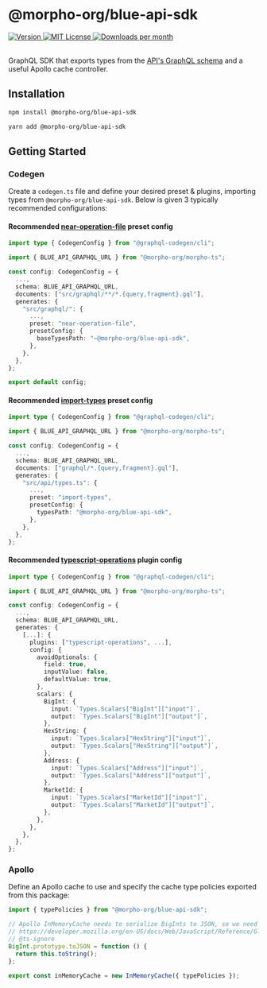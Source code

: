 # @morpho-org/blue-api-sdk

<a href="https://www.npmjs.com/package/@morpho-org/blue-api-sdk">
    <picture>
        <source media="(prefers-color-scheme: dark)" srcset="https://img.shields.io/npm/v/@morpho-org/blue-api-sdk?colorA=21262d&colorB=21262d&style=flat">
        <img src="https://img.shields.io/npm/v/@morpho-org/blue-api-sdk?colorA=f6f8fa&colorB=f6f8fa&style=flat" alt="Version">
    </picture>
</a>
<a href="https://github.com/wevm/@morpho-org/blue-api-sdk/blob/main/LICENSE">
    <picture>
        <source media="(prefers-color-scheme: dark)" srcset="https://img.shields.io/npm/l/@morpho-org/blue-api-sdk?colorA=21262d&colorB=21262d&style=flat">
        <img src="https://img.shields.io/npm/l/@morpho-org/blue-api-sdk?colorA=f6f8fa&colorB=f6f8fa&style=flat" alt="MIT License">
    </picture>
</a>
<a href="https://www.npmjs.com/package/@morpho-org/blue-api-sdk">
    <picture>
        <source media="(prefers-color-scheme: dark)" srcset="https://img.shields.io/npm/dm/@morpho-org/blue-api-sdk?colorA=21262d&colorB=21262d&style=flat">
        <img src="https://img.shields.io/npm/dm/@morpho-org/blue-api-sdk?colorA=f6f8fa&colorB=f6f8fa&style=flat" alt="Downloads per month">
    </picture>
</a>
<br />
<br />

GraphQL SDK that exports types from the [API's GraphQL schema](https://blue-api.morpho.org/graphql) and a useful Apollo cache controller.

## Installation

```bash
npm install @morpho-org/blue-api-sdk
```

```bash
yarn add @morpho-org/blue-api-sdk
```

## Getting Started

### Codegen

Create a `codegen.ts` file and define your desired preset & plugins, importing types from `@morpho-org/blue-api-sdk`. Below is given 3 typically recommended configurations:

#### Recommended [near-operation-file](https://the-guild.dev/graphql/codegen/plugins/presets/near-operation-file-preset) preset config

```typescript
import type { CodegenConfig } from "@graphql-codegen/cli";

import { BLUE_API_GRAPHQL_URL } from "@morpho-org/morpho-ts";

const config: CodegenConfig = {
  ...,
  schema: BLUE_API_GRAPHQL_URL,
  documents: ["src/graphql/**/*.{query,fragment}.gql"],
  generates: {
    "src/graphql/": {
      ...,
      preset: "near-operation-file",
      presetConfig: {
        baseTypesPath: "~@morpho-org/blue-api-sdk",
      },
    },
  },
};

export default config;
```

#### Recommended [import-types](https://the-guild.dev/graphql/codegen/plugins/presets/import-types-preset) preset config

```typescript
import type { CodegenConfig } from "@graphql-codegen/cli";

import { BLUE_API_GRAPHQL_URL } from "@morpho-org/morpho-ts";

const config: CodegenConfig = {
  ...,
  schema: BLUE_API_GRAPHQL_URL,
  documents: ["graphql/*.{query,fragment}.gql"],
  generates: {
    "src/api/types.ts": {
      ...,
      preset: "import-types",
      presetConfig: {
        typesPath: "@morpho-org/blue-api-sdk",
      },
    },
  },
};
```

#### Recommended [typescript-operations](https://the-guild.dev/graphql/codegen/plugins/typescript-operations) plugin config

```typescript
import type { CodegenConfig } from "@graphql-codegen/cli";

import { BLUE_API_GRAPHQL_URL } from "@morpho-org/morpho-ts";

const config: CodegenConfig = {
  ...,
  schema: BLUE_API_GRAPHQL_URL,
  generates: {
    [...]: {
      plugins: ["typescript-operations", ...],
      config: {
        avoidOptionals: {
          field: true,
          inputValue: false,
          defaultValue: true,
        },
        scalars: {
          BigInt: {
            input: `Types.Scalars["BigInt"]["input"]`,
            output: `Types.Scalars["BigInt"]["output"]`,
          },
          HexString: {
            input: `Types.Scalars["HexString"]["input"]`,
            output: `Types.Scalars["HexString"]["output"]`,
          },
          Address: {
            input: `Types.Scalars["Address"]["input"]`,
            output: `Types.Scalars["Address"]["output"]`,
          },
          MarketId: {
            input: `Types.Scalars["MarketId"]["input"]`,
            output: `Types.Scalars["MarketId"]["output"]`,
          },
        },
      },
    },
  },
};
```


### Apollo

Define an Apollo cache to use and specify the cache type policies exported from this package:

```typescript
import { typePolicies } from "@morpho-org/blue-api-sdk";

// Apollo InMemoryCache needs to serialize BigInts to JSON, so we need to add a toJSON method to BigInt.prototype.
// https://developer.mozilla.org/en-US/docs/Web/JavaScript/Reference/Global_Objects/BigInt#use_within_json
// @ts-ignore
BigInt.prototype.toJSON = function () {
  return this.toString();
};

export const inMemoryCache = new InMemoryCache({ typePolicies });
```
